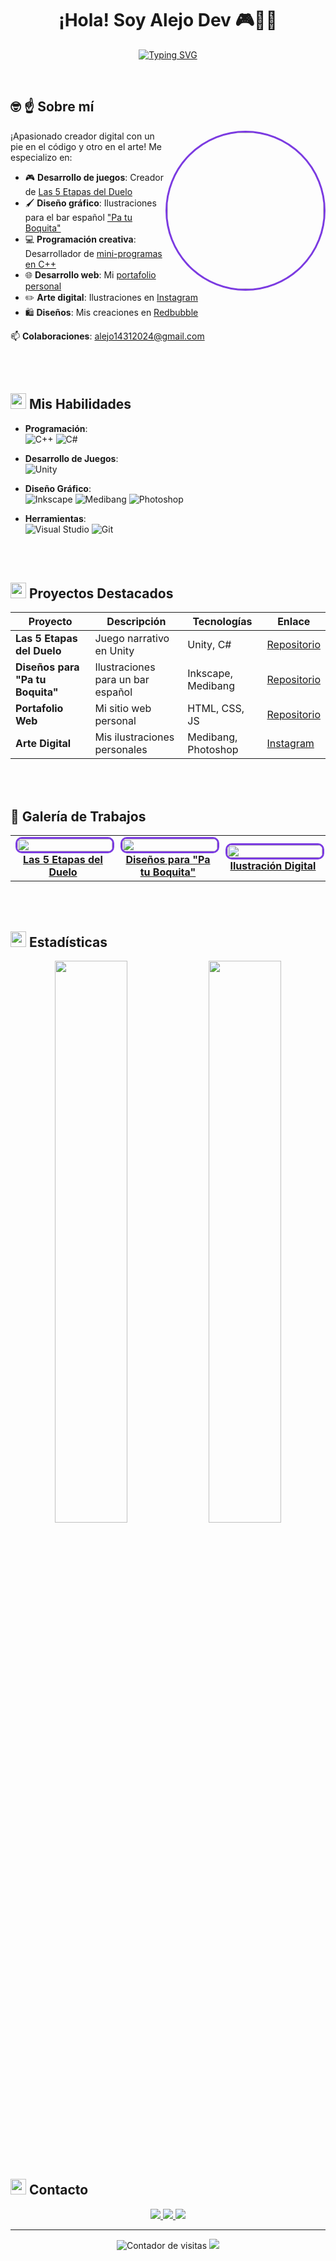<h1 align="center">
  <b>¡Hola! Soy Alejo Dev 🎮👨‍💻</b>
</h1>
<p align="center">
  <a href="https://git.io/typing-svg">
    <img src="https://readme-typing-svg.herokuapp.com?font=Fira+Code&pause=1000&color=7B3BE1&center=true&width=600&height=50&lines=Programador+C%2B%2B+%7C+Artista+Digital;Desarrollador+Unity+%7C+Game+Designer;Creando+experiencias+que+inspiran&size=22" alt="Typing SVG">
  </a>
</p>

<br>

## 🤓 ☝ **Sobre mí**
<img align="right" src="https://github.com/alejodetes/username/blob/main/assets/avatar.png?raw=true" width="250" style="border-radius: 50%; border: 3px solid #7B3BE1;">

¡Apasionado creador digital con un pie en el código y otro en el arte! Me especializo en:

- 🎮 **Desarrollo de juegos**: Creador de [Las 5 Etapas del Duelo](https://github.com/alejodetes/Las-5-etapas-del-duelo)
- 🖌️ **Diseño gráfico**: Ilustraciones para el bar español ["Pa tu Boquita"](https://github.com/alejodetes/pa-tu-boquita-designs)
- 💻 **Programación creativa**: Desarrollador de [mini-programas en C++](https://github.com/alejodetes/cpp)
- 🌐 **Desarrollo web**: Mi [portafolio personal](https://github.com/alejodetes/web)
- ✏️ **Arte digital**: Ilustraciones en [Instagram](https://www.instagram.com/alejo_dt_arts)
- 🛍️ **Diseños**: Mis creaciones en [Redbubble](https://www.redbubble.com/people/alejoeldetes/shop)

📫 **Colaboraciones**: [alejo14312024@gmail.com](mailto:alejo14312024@gmail.com)

<br><br>

## <img src="https://github.com/alejo-dt/alejo_dt.dev.github.io/blob/main/assets/icons/skills.gif?raw=true" width=25px> **Mis Habilidades**
<p align="center">

- **Programación**:  
  ![C++](https://img.shields.io/badge/C++-00599C?style=for-the-badge&logo=c%2B%2B&logoColor=white)
  ![C#](https://img.shields.io/badge/C%23-239120?style=for-the-badge&logo=c-sharp&logoColor=white)

- **Desarrollo de Juegos**:  
  ![Unity](https://img.shields.io/badge/Unity-000000?style=for-the-badge&logo=unity&logoColor=white)

- **Diseño Gráfico**:  
  ![Inkscape](https://img.shields.io/badge/Inkscape-000000?style=for-the-badge&logo=inkscape&logoColor=white)
  ![Medibang](https://img.shields.io/badge/MediBang-000000?style=for-the-badge&logo=medibang-paint&logoColor=white)
  ![Photoshop](https://img.shields.io/badge/Photoshop-31A8FF?style=for-the-badge&logo=adobe-photoshop&logoColor=white)

- **Herramientas**:  
  ![Visual Studio](https://img.shields.io/badge/Visual_Studio-5C2D91?style=for-the-badge&logo=visual-studio&logoColor=white)
  ![Git](https://img.shields.io/badge/Git-F05032?style=for-the-badge&logo=git&logoColor=white)

</p>

<br><br>

## <img src="https://github.com/alejo-dt/alejo_dt.dev.github.io/blob/main/assets/icons/projects.gif?raw=true" width=25px> **Proyectos Destacados**
| Proyecto | Descripción | Tecnologías | Enlace |
|----------|-------------|-------------|--------|
| **Las 5 Etapas del Duelo** | Juego narrativo en Unity | Unity, C# | [Repositorio](https://github.com/alejodetes/Las-5-etapas-del-duelo) |
| **Diseños para "Pa tu Boquita"** | Ilustraciones para un bar español | Inkscape, Medibang | [Repositorio](https://github.com/alejodetes/pa-tu-boquita-designs) |
| **Portafolio Web** | Mi sitio web personal | HTML, CSS, JS | [Repositorio](https://github.com/alejodetes/web) |
| **Arte Digital** | Mis ilustraciones personales | Medibang, Photoshop | [Instagram](https://www.instagram.com/alejo_dt_arts) |

<br><br>

## 🎨 **Galería de Trabajos**
<div align="center">
  <table>
    <tr>
      <!-- Juego Unity -->
      <td align="center" width="33%">
        <a href="https://github.com/alejodetes/Las-5-etapas-del-duelo">
          <img src="https://github.com/alejodetes/Las-5-etapas-del-duelo/raw/main/screenshots/gameplay1.png?raw=true" width="100%" style="border-radius: 10px; border: 3px solid #7B3BE1;">
          <br>
          <b>Las 5 Etapas del Duelo</b>
        </a>
      </td>
      <!-- Diseños Pa tu Boquita -->
      <td align="center" width="33%">
        <a href="https://github.com/alejodetes/pa-tu-boquita-designs">
          <img src="https://github.com/alejodetes/pa-tu-boquita-designs/raw/main/preview.jpg?raw=true" width="100%" style="border-radius: 10px; border: 3px solid #7B3BE1;">
          <br>
          <b>Diseños para "Pa tu Boquita"</b>
        </a>
      </td>
      <!-- Arte Digital -->
      <td align="center" width="33%">
        <a href="https://www.instagram.com/alejo_dt_arts">
          <img src="https://github.com/alejodetes/art-portfolio/raw/main/illustration1.jpg?raw=true" width="100%" style="border-radius: 10px; border: 3px solid #7B3BE1;">
          <br>
          <b>Ilustración Digital</b>
        </a>
      </td>
    </tr>
  </table>
</div>

<br><br>

## <img src="https://github.com/alejo-dt/alejo_dt.dev.github.io/blob/main/assets/icons/stats.gif?raw=true" width=25px> **Estadísticas**
<div align="center">
  <img src="https://github-readme-stats.vercel.app/api?username=alejodetes&show_icons=true&theme=midnight-purple&hide_border=true" width=48%>
  <img src="https://github-readme-stats.vercel.app/api/top-langs/?username=alejodetes&layout=compact&theme=midnight-purple&hide_border=true&hide=html,css" width=48%>
</div>

<br><br>

## <img src="https://github.com/alejo-dt/alejo_dt.dev.github.io/blob/main/assets/icons/contact.gif?raw=true" width=25px> **Contacto**
<p align="center">
  <a href="https://github.com/alejodetes">
    <img src="https://img.shields.io/badge/GitHub-alejodetes-181717?style=for-the-badge&logo=github&logoColor=white">
  </a>
  <a href="https://www.instagram.com/alejo_dt_arts">
    <img src="https://img.shields.io/badge/Instagram-@alejo__dt__arts-E4405F?style=for-the-badge&logo=instagram&logoColor=white">
  </a>
  <a href="mailto:alejo14312024@gmail.com">
    <img src="https://img.shields.io/badge/Email-alejo14312024@gmail.com-D14836?style=for-the-badge&logo=gmail&logoColor=white">
  </a>
</p>

---

<p align="center">
  <img src="https://komarev.com/ghpvc/?username=alejodetes&label=Visitas+al+perfil&color=7B3BE1" alt="Contador de visitas">
  <img src="https://img.shields.io/badge/¡Hagamos+algo+genial+juntos!-7B3BE1?style=for-the-badge">
</p>
